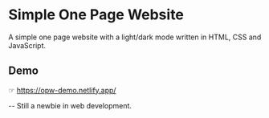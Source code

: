 # Simple One Page Website
 A simple one page website with a light/dark mode written in HTML, CSS and JavaScript.

## Demo
☞ https://opw-demo.netlify.app/

--
Still a newbie in web development.
